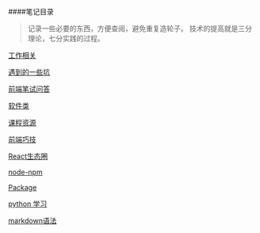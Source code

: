 ####笔记目录
> 记录一些必要的东西，方便查阅，避免重复造轮子。
> 技术的提高就是三分理论，七分实践的过程。

[工作相关](https://github.com/minooo/Notes/tree/master/work)

[遇到的一些坑](https://github.com/minooo/Notes/tree/master/trap)

[前端笔试问答](https://github.com/minooo/Notes/tree/master/Q&A)

[软件类](https://github.com/minooo/Notes/tree/master/software)

[课程资源](https://github.com/minooo/Notes/tree/master/courseResources)

[前端巧技](https://github.com/minooo/Notes/tree/master/skill)

[React生态圈](https://github.com/minooo/Notes/tree/master/ReactEcosphere)

[node-npm](https://github.com/minooo/Notes/tree/master/nodeNpm)

[Package](https://github.com/minooo/Notes/tree/master/Package)

[python 学习](https://github.com/minooo/Notes/tree/master/Python)

[markdown语法](https://segmentfault.com/markdown)